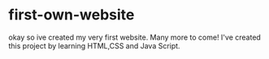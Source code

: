 # first-own-website
okay so ive created my very first website. Many more to come! I've created this project by learning HTML,CSS and Java Script.
